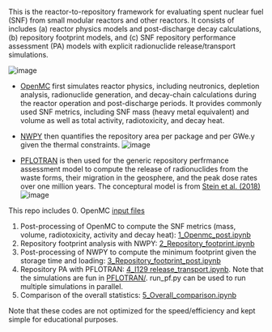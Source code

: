 This is the reactor-to-repository framework for evaluating spent nuclear fuel (SNF) from small modular reactors and other reactors.
It consists of includes (a) reactor physics models and post-discharge decay calculations, (b) repository footprint models, and (c) SNF repository performance assessment (PA) models with explicit radionuclide release/transport simulations.

![image](https://github.com/hmwainw/R2R4SNF/assets/110697247/6ef9d4b5-6382-4773-9d70-168b1de5759d)

- [OpenMC](openmc.org) first simulates reactor physics, including neutronics, depletion analysis, radionuclide generation, and decay-chain calculations during the reactor operation and post-discharge periods. It provides commonly used SNF metrics, including SNF mass (heavy metal equivalent) and volume as well as total activity, radiotoxicity, and decay heat.

- [NWPY](https://escholarship.org/uc/item/4n9157tz) then quantifies the repository area per package and per GWe.y given the thermal constraints.
![image](https://github.com/hmwainw/R2R4SNF/assets/110697247/9440e667-d0b2-4cf8-b4d4-dfd1ebefd15f)

- [PFLOTRAN](https://www.pflotran.org/) is then used for the generic repository perfrmance assessment model to compute the release of radionuclides from the waste forms, their migration in the geosphere, and the peak dose rates over one million years. The conceptural model is from [Stein et al. (2018)](https://www.osti.gov/servlets/purl/1513634)
![image](https://github.com/hmwainw/R2R4SNF/assets/110697247/775380db-e53e-4909-86a5-6a1726824866)


This repo includes 
0. OpenMC [input files](https://www.osti.gov/servlets/purl/1513634)
1. Post-processing of OpenMC to compute the SNF metrics (mass, volume, radiotoxicity, activity and decay heat): [1_Openmc_post.ipynb](https://github.com/hmwainw/R2R4SNF/blob/master/1_Openmc_post.ipynb)
2. Repository footprint analysis with NWPY: [2_Repository_footprint.ipynb](https://github.com/hmwainw/R2R4SNF/blob/master/2_Repository_footprint.ipynb)
3. Post-processing of NWPY to compute the minimum footprint given the storage time and loading: [3_Repository_footprint_post.ipynb](https://github.com/hmwainw/R2R4SNF/blob/master/3_Repository_footprint_post.ipynb)
4. Repository PA with PFLOTRAN: [4_I129 release_transport.ipynb](https://github.com/hmwainw/R2R4SNF/blob/master/4_I129%20release_transport.ipynb). Note that the simulations are fun in [PFLOTRAN/](https://github.com/hmwainw/R2R4SNF/tree/master/PFLOTRAN). run_pf.py can be used to run multiple simulations in parallel.
5. Comparison of the overall statistics: [5_Overall_comparison.ipynb](https://github.com/hmwainw/R2R4SNF/blob/master/5_Overall_comparison.ipynb)

Note that these codes are not optimized for the speed/efficiency and kept simple for educational purposes. 





